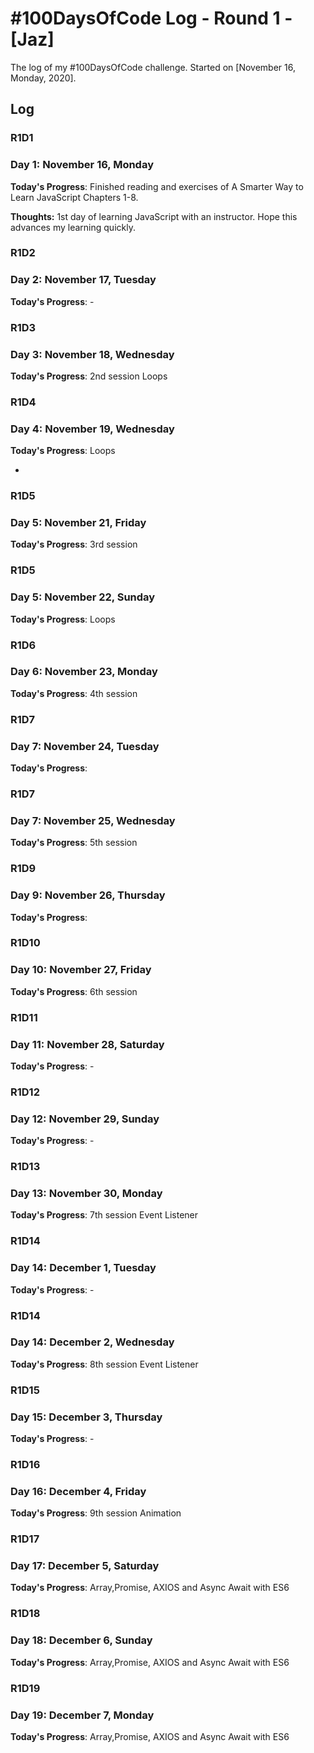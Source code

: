 # #100DaysOfCode Log - Round 1 - [Jaz]

The log of my #100DaysOfCode challenge. Started on [November 16, Monday, 2020].

## Log

### R1D1
### Day 1: November 16, Monday

**Today's Progress**: Finished reading and exercises of A Smarter Way to Learn JavaScript Chapters 1-8.

**Thoughts:** 1st day of learning JavaScript with an instructor. Hope this advances my learning quickly.

### R1D2
### Day 2: November 17, Tuesday
**Today's Progress**: -


### R1D3
### Day 3: November 18, Wednesday
**Today's Progress**: 2nd session Loops


### R1D4
### Day 4: November 19, Wednesday
**Today's Progress**: Loops

-

### R1D5
### Day 5: November 21, Friday
**Today's Progress**: 3rd session


### R1D5
### Day 5: November 22, Sunday
**Today's Progress**: Loops

### R1D6
### Day 6: November 23, Monday
**Today's Progress**: 4th session

### R1D7
### Day 7: November 24, Tuesday
**Today's Progress**:

### R1D7
### Day 7: November 25, Wednesday
**Today's Progress**: 5th session

### R1D9
### Day 9: November 26, Thursday
**Today's Progress**:

### R1D10
### Day 10: November 27, Friday
**Today's Progress**: 6th session

### R1D11
### Day 11: November 28, Saturday
**Today's Progress**: -

### R1D12
### Day 12: November 29, Sunday
**Today's Progress**: -

### R1D13
### Day 13: November 30, Monday
**Today's Progress**: 7th session Event Listener

### R1D14
### Day 14: December 1, Tuesday
**Today's Progress**: -

### R1D14
### Day 14: December 2, Wednesday
**Today's Progress**: 8th session Event Listener

### R1D15
### Day 15: December 3, Thursday
**Today's Progress**: -

### R1D16
### Day 16: December 4, Friday
**Today's Progress**: 9th session Animation

### R1D17
### Day 17: December 5, Saturday
**Today's Progress**: Array,Promise, AXIOS and Async Await with ES6

### R1D18
### Day 18: December 6, Sunday
**Today's Progress**: Array,Promise, AXIOS and Async Await with ES6

### R1D19
### Day 19: December 7, Monday
**Today's Progress**: Array,Promise, AXIOS and Async Await with ES6
